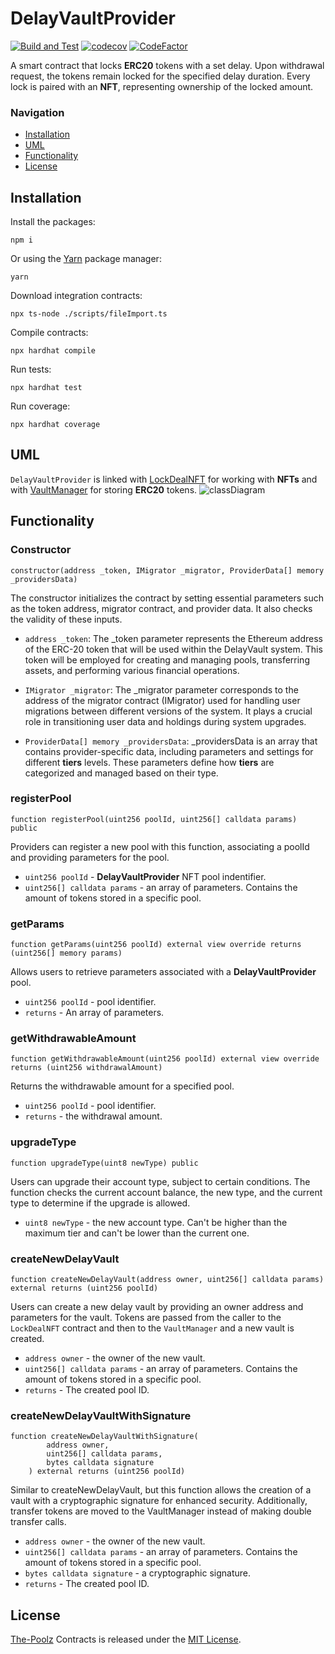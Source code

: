 # DelayVaultProvider

[![Build and Test](https://github.com/The-Poolz/DelayVaultProvider/actions/workflows/node.js.yml/badge.svg)](https://github.com/The-Poolz/DelayVaultProvider/actions/workflows/node.js.yml)
[![codecov](https://codecov.io/gh/The-Poolz/DelayVaultProvider/branch/master/graph/badge.svg)](https://codecov.io/gh/The-Poolz/DelayVaultProvider)
[![CodeFactor](https://www.codefactor.io/repository/github/the-poolz/delayvaultprovider/badge)](https://www.codefactor.io/repository/github/the-poolz/delayvaultprovider)

A smart contract that locks **ERC20** tokens with a set delay. Upon withdrawal request, the tokens remain locked for the specified delay duration. Every lock is paired with an **NFT**, representing ownership of the locked amount.

### Navigation

- [Installation](#installation)
- [UML](#uml)
- [Functionality](#functionality)
- [License](#license)

## Installation
Install the packages:
```console
npm i
```
Or using the [Yarn](https://yarnpkg.com/) package manager:
```console
yarn
```
Download integration contracts:

```console
npx ts-node ./scripts/fileImport.ts
```
Compile contracts:
```console
npx hardhat compile
```
Run tests:
```console
npx hardhat test
``` 
Run coverage:
```console
npx hardhat coverage
```

## UML
`DelayVaultProvider` is linked with [LockDealNFT](https://github.com/The-Poolz/LockDealNFT) for working with **NFTs** and with [VaultManager](https://github.com/The-Poolz/VaultManager) for storing **ERC20** tokens.
![classDiagram](https://github.com/The-Poolz/DelayVaultProvider/assets/68740472/6581e0d0-da10-4ffa-828a-d3b328478a30)

## Functionality

### Constructor
```solidity
constructor(address _token, IMigrator _migrator, ProviderData[] memory _providersData)
```
 The constructor initializes the contract by setting essential parameters such as the token address, migrator contract, and provider data. It also checks the validity of these inputs.
* `address _token`: The _token parameter represents the Ethereum address of the ERC-20 token that will be used within the DelayVault system. This token will be employed for creating and managing pools, transferring assets, and performing various financial operations.

* `IMigrator _migrator`: The _migrator parameter corresponds to the address of the migrator contract (IMigrator) used for handling user migrations between different versions of the system. It plays a crucial role in transitioning user data and holdings during system upgrades.

* `ProviderData[] memory _providersData`: _providersData is an array that contains provider-specific data, including parameters and settings for different **tiers** levels. These parameters define how **tiers** are categorized and managed based on their type.

### registerPool
```solidity
function registerPool(uint256 poolId, uint256[] calldata params) public
```
 Providers can register a new pool with this function, associating a poolId and providing parameters for the pool.

* `uint256 poolId` - **DelayVaultProvider** NFT pool indentifier.
* `uint256[] calldata params` - an array of parameters. Contains the amount of tokens stored in a specific pool.

### getParams
```solidity
function getParams(uint256 poolId) external view override returns (uint256[] memory params)
```
 Allows users to retrieve parameters associated with a **DelayVaultProvider** pool.
* `uint256 poolId` - pool identifier.
* `returns` - An array of parameters.
### getWithdrawableAmount
```solidity
function getWithdrawableAmount(uint256 poolId) external view override returns (uint256 withdrawalAmount)
```
 Returns the withdrawable amount for a specified pool.
* `uint256 poolId` - pool identifier.
* `returns` - the withdrawal amount.
### upgradeType
```solidity
function upgradeType(uint8 newType) public
```
 Users can upgrade their account type, subject to certain conditions. The function checks the current account balance, the new type, and the current type to determine if the upgrade is allowed.
* `uint8 newType` - the new account type. Can't be higher than the maximum tier and can't be lower than the current one.
### createNewDelayVault
```solidity
function createNewDelayVault(address owner, uint256[] calldata params) external returns (uint256 poolId)
```
 Users can create a new delay vault by providing an owner address and parameters for the vault. Tokens are passed from the caller to the `LockDealNFT` contract and then to the `VaultManager` and a new vault is created.
* `address owner` - the owner of the new vault.
*  `uint256[] calldata params` - an array of parameters. Contains the amount of tokens stored in a specific pool.
* `returns` - The created pool ID.
### createNewDelayVaultWithSignature
```solidity
function createNewDelayVaultWithSignature(
        address owner,
        uint256[] calldata params,
        bytes calldata signature
    ) external returns (uint256 poolId)
```
 Similar to createNewDelayVault, but this function allows the creation of a vault with a cryptographic signature for enhanced security. Additionally, transfer tokens are moved to the VaultManager instead of making double transfer calls.
* `address owner` - the owner of the new vault.
* `uint256[] calldata params` - an array of parameters. Contains the amount of tokens stored in a specific pool.
* `bytes calldata signature` - a cryptographic signature.
* `returns` -  The created pool ID.

## License
[The-Poolz](https://poolz.finance/) Contracts is released under the [MIT License](https://github.com/The-Poolz/DelayVaultProvider/blob/master/LICENSE).